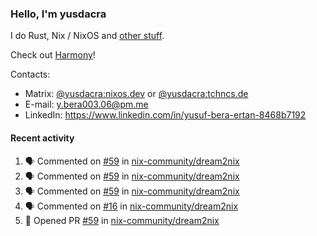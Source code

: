 ### Hello, I'm yusdacra

I do Rust, Nix / NixOS and [other stuff](https://yusdacra.gitlab.io/about).

Check out [Harmony](https://github.com/harmony-development)!

Contacts:
- Matrix: [@yusdacra:nixos.dev](https://matrix.to/#/@yusdacra:nixos.dev) or [@yusdacra:tchncs.de](https://matrix.to/#/@yusdacra:tchncs.de)
- E-mail: y.bera003.06@pm.me
- LinkedIn: https://www.linkedin.com/in/yusuf-bera-ertan-8468b7192

#### Recent activity

<!--START_SECTION:activity-->
1. 🗣 Commented on [#59](https://github.com/nix-community/dream2nix/issues/59) in [nix-community/dream2nix](https://github.com/nix-community/dream2nix)
2. 🗣 Commented on [#59](https://github.com/nix-community/dream2nix/issues/59) in [nix-community/dream2nix](https://github.com/nix-community/dream2nix)
3. 🗣 Commented on [#59](https://github.com/nix-community/dream2nix/issues/59) in [nix-community/dream2nix](https://github.com/nix-community/dream2nix)
4. 🗣 Commented on [#16](https://github.com/nix-community/dream2nix/issues/16) in [nix-community/dream2nix](https://github.com/nix-community/dream2nix)
5. 💪 Opened PR [#59](https://github.com/nix-community/dream2nix/pull/59) in [nix-community/dream2nix](https://github.com/nix-community/dream2nix)
<!--END_SECTION:activity-->
